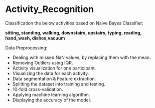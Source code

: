 # Activity_Recognition
Classification the below activities based on Naive Bayes Classifier:

**sitting, standing, walking, downstairs, upstairs, typing, reading, hand_wash, dishes,vacuum**

Data Preprocessing:
* Dealing with missed NaN values, by replacing them with the mean.
* Removing Outliers using IQR.
* Activity visualization for one participant.
* Visualizing the data for each activity.
* Data segmentation & Feature extraction.
* Splitting the dataset into training and testing.
* 10-fold cross-validation.
* Applying machine learning algorithm.
* Displaying the accuracy of the model.